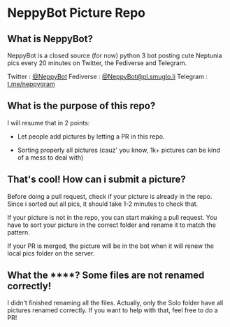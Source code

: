 # NeppyBot Picture Repo

## What is NeppyBot?

NeppyBot is a closed source (for now) python 3 bot posting cute Neptunia pics every 20 minutes on Twitter, the Fediverse and Telegram.

Twitter : [@NeppyBot](https://twitter.com/NeppyBot)
Fediverse : [@NeppyBot@pl.smuglo.li](https://pl.smuglo.li/users/NeppyBot)
Telegram : [t.me/neppygram](https://t.me/neppygram)

## What is the purpose of this repo?

I will resume that in 2 points:

- Let people add pictures by letting a PR in this repo.

- Sorting properly all pictures (cauz' you know, 1k+ pictures can be kind of a mess to deal with)

## That's cool! How can i submit a picture?

Before doing a pull request, check if your picture is already in the repo.
Since i sorted out all pics, it should take 1-2 minutes to check that.

If your picture is not in the repo, you can start making a pull request.
You have to sort your picture in the correct folder and rename it to match the pattern.

If your PR is merged, the picture will be in the bot when it will renew the local pics folder on the server.

## What the ****? Some files are not renamed correctly!

I didn't finished renaming all the files.
Actually, only the Solo folder have all pictures renamed correctly.
If you want to help with that, feel free to do a PR!